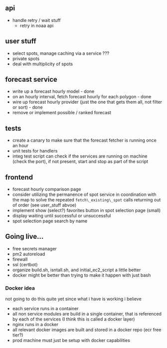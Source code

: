 ## api
* handle retry / wait stuff
  * retry in noaa api

## user stuff
* select spots, manage caching via a service ???
* private spots
* deal with multiplicity of spots

## forecast service
* write up a forecast hourly model - done
* on an hourly interval, fetch forecast hourly for each polygon - done
* wire up forecast hourly provider (just the one that gets them all, not filter or sort) - done
* remove or implement possible / ranked forecast

## tests
* create a canary to make sure that the forecast fetcher is running once an hour
* unit tests for handlers
* integ test script can check if the services are running on machine (check the port), if not present, start and stop as part of the script

## frontend
* forecast hourly comparison page
* consider utilizing the permanence of spot service in coordination with the map to solve
  the repeated `fetch\_existing\_spot` calls returning out of order (see user\_stuff abvoe)
* implement show (select?) favorites button in spot selection page (small)
* display waiting until successful or unsuccessful
* spot selection page search by name

## Going live...
* free secrets manager
* pm2 autoreload
* firewall
* ssl (certbot)
* organize build.sh, isntall.sh, and initial\_ec2\_script a little better
* docker might be better than trying to make it happen with just bash

### Docker idea
not going to do this quite yet since what i have is working i believe
* each service runs in a container
* all non service modules are build in a single container, that is referenced by each of the services (I think this is called a docker layer)
* nginx runs in a docker
* all relevant docker images are built and stored in a docker repo (ecr free tier?)
* prod machine must just be setup with docker capabilities
